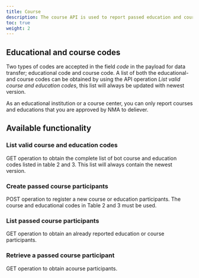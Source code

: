 ```yaml
---
title: Course
description: The course API is used to report passed education and courses for a seafarer that is relevant when applying for a Certificate issued by the Norwegian Maritime Authorithy (NMA). Educational institutions and course centers must be approved by NMA to report on this API. 
toc: true
weight: 2
---
```


## Educational and course codes 

Two types of codes are accepted in the field *code* in the payload for data transfer; educational code and course code.  A list of both the educational- and course codes can be obtained by using the API operation *List valid course and education codes*, this list will always be updated with newest version. 

As an educational institution or a course center, you can only report courses and educations that you are approved by NMA to deliever. 


## Available functionality  

### List valid course and education codes
GET operation to obtain the complete list of bot course and education codes listed in table 2 and 3. This list will always contain the newest version. 

### Create passed course participants
POST operation to register a new course or education participants. The course and educational codes in Table 2 and 3 must be used. 

### List passed course participants
GET operation to obtain an already reported education or course participants. 

### Retrieve a passed course participant
GET operation to obtain acourse participants. 
